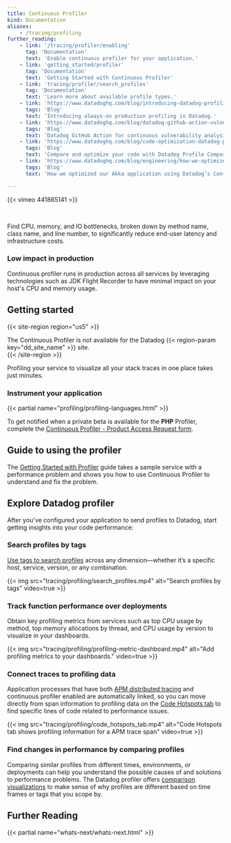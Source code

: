 ```yaml
---
title: Continuous Profiler
kind: Documentation
aliases:
    - /tracing/profiling
further_reading:
    - link: '/tracing/profiler/enabling'
      tag: 'Documentation'
      text: 'Enable continuous profiler for your application.'
    - link: 'getting_started/profiler'
      tag: 'Documentation'
      text: 'Getting Started with Continuous Profiler'
    - link: 'tracing/profiler/search_profiles'
      tag: 'Documentation'
      text: 'Learn more about available profile types.'
    - link: 'https://www.datadoghq.com/blog/introducing-datadog-profiling/'
      tags: 'Blog'
      text: 'Introducing always-on production profiling in Datadog.'
    - link: 'https://www.datadoghq.com/blog/datadog-github-action-vulnerability-analysis/'
      tags: 'Blog'
      text: 'Datadog GitHub Action for continuous vulnerability analysis.'
    - link: 'https://www.datadoghq.com/blog/code-optimization-datadog-profile-comparison/'
      tags: 'Blog'
      text: 'Compare and optimize your code with Datadog Profile Comparison.'
    - link: 'https://www.datadoghq.com/blog/engineering/how-we-optimized-our-akka-application-using-datadogs-continuous-profiler/'
      tags: 'Blog'
      text: 'How we optimized our Akka application using Datadog’s Continuous Profiler'

---
```


{{< vimeo 441865141 >}}

</br>

Find CPU, memory, and IO bottlenecks, broken down by method name, class name, and line number, to significantly reduce end-user latency and infrastructure costs.

### Low impact in production

Continuous profiler runs in production across all services by leveraging technologies such as JDK Flight Recorder to have minimal impact on your host's CPU and memory usage.

## Getting started

{{< site-region region="us5" >}}
<div class="alert alert-warning">
  The Continuous Profiler is not available for the Datadog {{< region-param key="dd_site_name" >}}  site.
</div>
{{< /site-region >}}

Profiling your service to visualize all your stack traces in one place takes just minutes.

### Instrument your application

{{< partial name="profiling/profiling-languages.html" >}}

To get notified when a private beta is available for the **PHP** Profiler, complete the [Continuous Profiler - Product Access Request form][1].

## Guide to using the profiler

The [Getting Started with Profiler][2] guide takes a sample service with a performance problem and shows you how to use Continuous Profiler to understand and fix the problem.

## Explore Datadog profiler

After you've configured your application to send profiles to Datadog, start getting insights into your code performance:

### Search profiles by tags

[Use tags to search profiles][3] across any dimension—whether it’s a specific host, service, version, or any combination.

{{< img src="tracing/profiling/search_profiles.mp4" alt="Search profiles by tags" video=true >}}

### Track function performance over deployments

Obtain key profiling metrics from services such as top CPU usage by method, top memory allocations by thread, and CPU usage by version to visualize in your dashboards.

{{< img src="tracing/profiling/profiling-metric-dashboard.mp4" alt="Add profiling metrics to your dashboards." video=true >}}

### Connect traces to profiling data

Application processes that have both [APM distributed tracing][4] and continuous profiler enabled are automatically linked, so you can move directly from span information to profiling data on the [Code Hotspots tab][5] to find specific lines of code related to performance issues.

{{< img src="tracing/profiling/code_hotspots_tab.mp4" alt="Code Hotspots tab shows profiling information for a APM trace span" video=true >}}

### Find changes in performance by comparing profiles

Comparing similar profiles from different times, environments, or deployments can help you understand the possible causes of and solutions to performance problems. The Datadog profiler offers [comparison visualizations][6] to make sense of why profiles are different based on time frames or tags that you scope by. 

## Further Reading

{{< partial name="whats-next/whats-next.html" >}}

[1]: https://docs.google.com/forms/d/e/1FAIpQLScb9GKmKfSoY6YNV2Wa5P8IzUn02tA7afCahk7S0XHfakjYQw/viewform
[2]: /getting_started/profiler/
[3]: /tracing/profiling/search_profiles
[4]: /tracing/
[5]: /tracing/profiler/connect_traces_and_profiles/
[6]: /tracing/profiler/compare_profiles/
